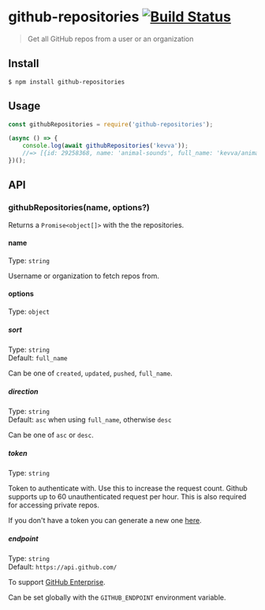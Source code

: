 # github-repositories [![Build Status](https://travis-ci.org/kevva/github-repositories.svg?branch=master)](https://travis-ci.org/kevva/github-repositories)

> Get all GitHub repos from a user or an organization


## Install

```
$ npm install github-repositories
```


## Usage

```js
const githubRepositories = require('github-repositories');

(async () => {
	console.log(await githubRepositories('kevva'));
	//=> [{id: 29258368, name: 'animal-sounds', full_name: 'kevva/animal-sounds', …}, …]
})();
```


## API

### githubRepositories(name, options?)

Returns a `Promise<object[]>` with the the repositories.

#### name

Type: `string`

Username or organization to fetch repos from.

#### options

Type: `object`

##### sort

Type: `string`<br>
Default: `full_name`

Can be one of `created`, `updated`, `pushed`, `full_name`.

##### direction

Type: `string`<br>
Default: `asc` when using `full_name`, otherwise `desc`

Can be one of `asc` or `desc`.

##### token

Type: `string`

Token to authenticate with. Use this to increase the request count. Github supports
up to 60 unauthenticated request per hour. This is also required for accessing private
repos.

If you don't have a token you can generate a new one [here](https://github.com/settings/tokens/new).

##### endpoint

Type: `string`<br>
Default: `https://api.github.com/`

To support [GitHub Enterprise](https://enterprise.github.com/).

Can be set globally with the `GITHUB_ENDPOINT` environment variable.
